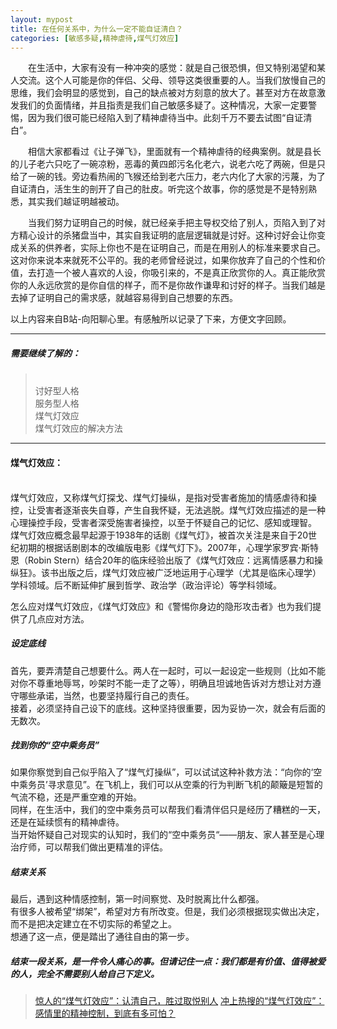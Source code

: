 ```yaml
---
layout: mypost
title: 在任何关系中，为什么一定不能自证清白？
categories: [敏感多疑,精神虐待,煤气灯效应]
---
```

&emsp;&emsp;在生活中，大家有没有一种冲突的感觉：就是自己很恐惧，但又特别渴望和某人交流。这个人可能是你的伴侣、父母、领导这类很重要的人。当我们放慢自己的思维，我们会明显的感觉到，自己的缺点被对方刻意的放大了。甚至对方在故意激发我们的负面情绪，并且指责是我们自己敏感多疑了。这种情况，大家一定要警惕，因为我们很可能已经陷入到了精神虐待当中。此刻千万不要去试图“自证清白”。

&emsp;&emsp;相信大家都看过《让子弹飞》，里面就有一个精神虐待的经典案例。就是县长的儿子老六只吃了一碗凉粉，恶毒的黄四郎污名化老六，说老六吃了两碗，但是只给了一碗的钱。旁边看热闹的飞猴还给到老六压力，老六内化了大家的污蔑，为了自证清白，活生生的剖开了自己的肚皮。听完这个故事，你的感觉是不是特别熟悉，其实我们越证明越被动。

&emsp;&emsp;当我们努力证明自己的时候，就已经亲手把主导权交给了别人，页陷入到了对方精心设计的杀猪盘当中，其实自我证明的底层逻辑就是讨好。这种讨好会让你变成关系的供养者，实际上你也不是在证明自己，而是在用别人的标准来要求自己。这对你来说本来就死不公平的。我的老师曾经说过，如果你放弃了自己的个性和价值，去打造一个被人喜欢的人设，你吸引来的，不是真正欣赏你的人。真正能欣赏你的人永远欣赏的是你自信的样子，而不是你故作谦卑和讨好的样子。当我们越是去掉了证明自己的需求感，就越容易得到自己想要的东西。

以上内容来自B站-向阳聊心里。有感触所以记录了下来，方便文字回顾。

---

##### 需要继续了解的：
> <br>讨好型人格
> <br>服务型人格
> <br>煤气灯效应
> <br>煤气灯效应的解决方法

---

#### 煤气灯效应：
<br>煤气灯效应，又称煤气灯探戈、煤气灯操纵，是指对受害者施加的情感虐待和操控，让受害者逐渐丧失自尊，产生自我怀疑，无法逃脱。煤气灯效应描述的是一种心理操控手段，受害者深受施害者操控，以至于怀疑自己的记忆、感知或理智。 
<br>煤气灯效应概念最早起源于1938年的话剧《煤气灯》，被首次关注是来自于20世纪初期的根据话剧剧本的改编版电影《煤气灯下》。2007年，心理学家罗宾·斯特恩（Robin Stern）结合20年的临床经验出版了《煤气灯效应：远离情感暴力和操纵狂》。该书出版之后，煤气灯效应被广泛地运用于心理学（尤其是临床心理学）学科领域。后不断延伸扩展到哲学、政治学（政治评论）等学科领域。

怎么应对煤气灯效应，《煤气灯效应》和《警惕你身边的隐形攻击者》也为我们提供了几点应对方法。
##### 设定底线

首先，要弄清楚自己想要什么。两人在一起时，可以一起设定一些规则（比如不能对你不尊重地辱骂，吵架时不能一走了之等），明确且坦诚地告诉对方想让对方遵守哪些承诺，当然，也要坚持履行自己的责任。
<br>接着，必须坚持自己设下的底线。这种坚持很重要，因为妥协一次，就会有后面的无数次。

##### 找到你的“空中乘务员”

如果你察觉到自己似乎陷入了“煤气灯操纵”，可以试试这种补救方法：“向你的‘空中乘务员’寻求意见”。在飞机上，我们可以从空乘的行为判断飞机的颠簸是短暂的气流不稳，还是严重空难的开始。
<br>同样，在生活中，我们的空中乘务员可以帮我们看清伴侣只是经历了糟糕的一天，还是在延续惯有的精神虐待。
<br>当开始怀疑自己对现实的认知时，我们的“空中乘务员“——朋友、家人甚至是心理治疗师，可以帮我们做出更精准的评估。

##### 结束关系

最后，遇到这种情感控制，第一时间察觉、及时脱离比什么都强。
<br>有很多人被希望“绑架”，希望对方有所改变。但是，我们必须根据现实做出决定，而不是把决定建立在不切实际的希望之上。
<br>想通了这一点，便是踏出了通往自由的第一步。
##### 结束一段关系，是一件令人痛心的事。但请记住一点：我们都是有价值、值得被爱的人，完全不需要别人给自己下定义。

> [惊人的“煤气灯效应”：认清自己，胜过取悦别人](https://baijiahao.baidu.com/s?id=1720800904764090596&wfr=spider&for=pc)
> [冲上热搜的“煤气灯效应”：感情里的精神控制，到底有多可怕？](https://baijiahao.baidu.com/s?id=1719745830627861106&wfr=spider&for=pc)

